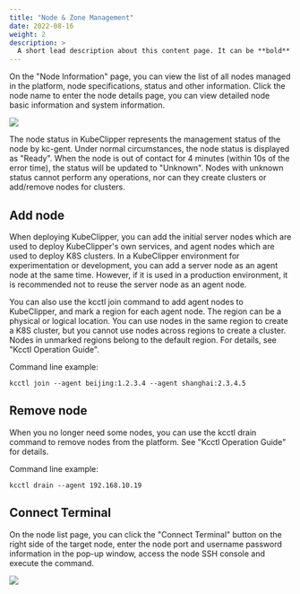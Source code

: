 ```yaml
---
title: "Node & Zone Management"
date: 2022-08-16
weight: 2
description: >
  A short lead description about this content page. It can be **bold** or _italic_ and can be split over multiple paragraphs.
---
```


On the \"Node Information\" page, you can view the list of all nodes managed in the platform, node specifications, status and other information. Click the node name to enter the node details page, you can view detailed node basic information and system information.

![](/images/docs-tutorials/node-info.png)

The node status in KubeClipper represents the management status of the node by kc-gent. Under normal circumstances, the node status is displayed as \"Ready\". When the node is out of contact for 4 minutes (within 10s of the error time), the status will be updated to \"Unknown\". Nodes with unknown status cannot perform any operations, nor can they create clusters or add/remove nodes for clusters.

## **Add node**

When deploying KubeClipper, you can add the initial server nodes which are used to deploy KubeClipper\'s own services, and agent nodes which are used to deploy K8S clusters. In a KubeClipper environment for experimentation or development, you can add a server node as an agent node at the same time. However, if it is used in a production environment, it is recommended not to reuse the server node as an agent node.

You can also use the kcctl join command to add agent nodes to KubeClipper, and mark a region for each agent node. The region can be a physical or logical location. You can use nodes in the same region to create a K8S cluster, but you cannot use nodes across regions to create a cluster. Nodes in unmarked regions belong to the default region. For details, see \"Kcctl Operation Guide\".

Command line example:

```Plaintext
kcctl join --agent beijing:1.2.3.4 --agent shanghai:2.3.4.5
```

## **Remove node**

When you no longer need some nodes, you can use the kcctl drain command to remove nodes from the platform. See \"Kcctl Operation Guide\" for details.

Command line example:

```Plaintext
kcctl drain --agent 192.168.10.19
```

## **Connect Terminal**

On the node list page, you can click the \"Connect Terminal\" button on the right side of the target node, enter the node port and username password information in the pop-up window, access the node SSH console and execute the command.

![](/images/docs-tutorials/node-terminal.png)
